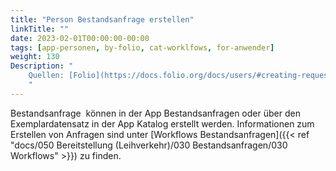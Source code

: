 ```yaml
---
title: "Person Bestandsanfrage erstellen"
linkTitle: ""
date: 2023-02-01T00:00:00-00:00
tags: [app-personen, by-folio, cat-worklfows, for-anwender]
weight: 130
Description: "
    Quellen: [Folio](https://docs.folio.org/docs/users/#creating-requests) <!-- & [GBV](https://info.gebev.de/display/FOLIOGBVEXTERN/Folio:+Person+Bestandsanfrage+erstellen) -->
    "
---
```


Bestandsanfrage  können in der App Bestandsanfragen oder über den Exemplardatensatz in der App Katalog erstellt werden. Informationen zum Erstellen von Anfragen sind unter [Workflows Bestandsanfragen]({{< ref "docs/050 Bereitstellung (Leihverkehr)/030 Bestandsanfragen/030 Workflows" >}}) zu finden.
